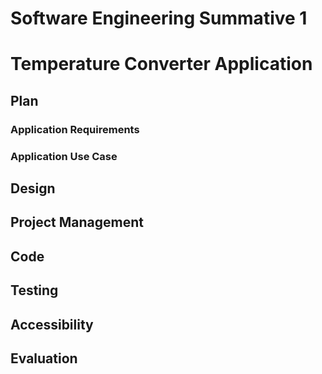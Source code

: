 # Software Engineering Summative 1

# Temperature Converter Application

## Plan

### Application Requirements
### Application Use Case

## Design

## Project Management

## Code

## Testing

## Accessibility

## Evaluation
